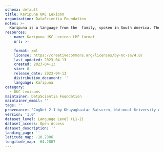 ```yaml
---
schema: default
title: Karipuna UKC Lexicon
organization: DataScientia Foundation
notes: >-
  Karipuna is a language from the  family, spoken in South America. The UKC Lexicon of Karipuna is represented as a lexico-semantic network. It consists of words, word senses, synsets, as well as sense-level and synset-level relationships.
resources:
  - name: Karipuna UKC Lexicon LMF format
    url: >-
      
    format: xml
    license: https://creativecommons.org/licenses/by-nc-sa/4.0/
    last_updated: 2023-04-13
    created: 2023-04-13
    size: 0
    release_date: 2023-04-13
    distribution_document: ''
    language: Karipuna
category:
  - UKC Lexicons
maintainer: DataScientia Foundation
maintainer_email: ''
tags: ''
provenance: 'CogNet 2.1 by Khuyagbaatar Batsuren, National University of Mongolia (http://cognet.ukc.disi.unitn.it); Native Languages of the Americas 2021.11. by Laura Redish and Orrin Lewis (http://www.native-languages.org); Princeton WordNet 2.1 by Princeton University (https://wordnet.princeton.edu)'
version: '1.0'
dataset_level: Language Level (L1-2)
dataset_access: Open Access
dataset_description: ''
landing_page: ''
latitude_map: -10.2006
longitude_map: -64.2807
---
```


